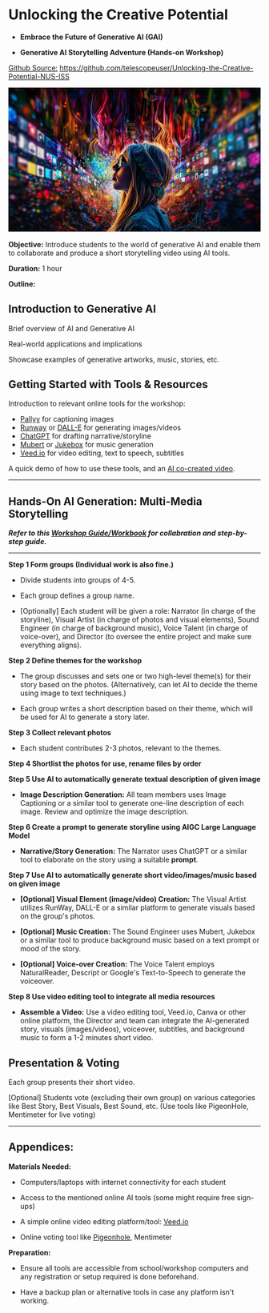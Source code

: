 # Unlocking the Creative Potential

- **Embrace the Future of Generative AI (GAI)**

- **Generative AI Storytelling Adventure (Hands-on Workshop)**

[Github Source:](https://github.com/telescopeuser/Unlocking-the-Creative-Potential-NUS-ISS) https://github.com/telescopeuser/Unlocking-the-Creative-Potential-NUS-ISS

![](https://github.com/telescopeuser/Unlocking-the-Creative-Potential-NUS-ISS/blob/main/media/001.png)

**Objective:** Introduce students to the world of generative AI and enable them to collaborate and produce a short storytelling video using AI tools.

**Duration:** 1 hour

**Outline:**

## **Introduction to Generative AI**

Brief overview of AI and Generative AI

Real-world applications and implications

Showcase examples of generative artworks, music, stories, etc.

## **Getting Started with Tools & Resources**

Introduction to relevant online tools for the workshop:
 - [Pallyy](https://pallyy.com/tools/image-caption-generator) for captioning images
 - [Runway](https://app.runwayml.com/) or [DALL-E](https://labs.openai.com/) for generating images/videos
 - [ChatGPT](https://chat.openai.com/) for drafting narrative/storyline
 - [Mubert](https://mubert.com/) or [Jukebox](https://openai.com/research/jukebox) for music generation
 - [Veed.io](https://www.veed.io/) for video editing, text to speech, subtitles

A quick demo of how to use these tools, and an [AI co-created video](https://github.com/telescopeuser/Unlocking-the-Creative-Potential-NUS-ISS/tree/main/demo/Step%208%20Use%20video%20editing%20tool%20to%20integrate%20all%20media%20resources).

---

## **Hands-On AI Generation: Multi-Media Storytelling**

***Refer to this [Workshop Guide/Workbook](https://github.com/telescopeuser/Unlocking-the-Creative-Potential-NUS-ISS/blob/main/guide/) for collabration and step-by-step guide.***

---

**Step 1 Form groups (Individual work is also fine.)**

- Divide students into groups of 4-5. 

- Each group defines a group name.

- [Optionally] Each student will be given a role: Narrator (in charge of the storyline), Visual Artist (in charge of photos and visual elements), Sound Engineer (in charge of background music), Voice Talent (in charge of voice-over), and Director (to oversee the entire project and make sure everything aligns).

**Step 2 Define themes for the workshop**

- The group discusses and sets one or two high-level theme(s) for their story based on the photos. (Alternatively, can let AI to decide the theme using image to text techniques.)

- Each group writes a short description based on their theme, which will be used for AI to generate a story later.

**Step 3 Collect relevant photos**

- Each student contributes 2-3 photos, relevant to the themes.

**Step 4 Shortlist the photos for use, rename files by order**

**Step 5 Use AI to automatically generate textual description of given image**

- **Image Description Generation:** All team members uses Image Captioning or a similar tool to generate one-line description of each image. Review and optimize the image description.

**Step 6 Create a prompt to generate storyline using AIGC Large Language Model**

- **Narrative/Story Generation:** The Narrator uses ChatGPT or a similar tool to elaborate on the story using a suitable **prompt**.

**Step 7 Use AI to automatically generate short video/images/music based on given image**

- **[Optional] Visual Element (image/video) Creation:** The Visual Artist utilizes RunWay, DALL-E or a similar platform to generate visuals based on the group's photos.

- **[Optional] Music Creation:** The Sound Engineer uses Mubert, Jukebox or a similar tool to produce background music based on a text prompt or mood of the story.

- **[Optional] Voice-over Creation:** The Voice Talent employs NaturalReader, Descript or Google's Text-to-Speech to generate the voiceover.

**Step 8 Use video editing tool to integrate all media resources**

- **Assemble a Video:** Use a video editing tool, Veed.io, Canva or other online platform, the Director and team can integrate the AI-generated story, visuals (images/videos), voiceover, subtitles, and background music to form a 1-2 minutes short video.

## **Presentation & Voting**

Each group presents their short video.

[Optional] Students vote (excluding their own group) on various categories like Best Story, Best Visuals, Best Sound, etc. (Use tools like PigeonHole, Mentimeter for live voting)

---

## Appendices:

**Materials Needed:**

- Computers/laptops with internet connectivity for each student

- Access to the mentioned online AI tools (some might require free sign-ups)

- A simple online video editing platform/tool: [Veed.io](https://www.veed.io/)

- Online voting tool like [Pigeonhole](https://pigeonholelive.com/), Mentimeter

**Preparation:**

- Ensure all tools are accessible from school/workshop computers and any registration or setup required is done beforehand.

- Have a backup plan or alternative tools in case any platform isn't working.

